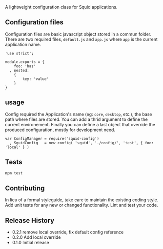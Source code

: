 A lightweight configuration class for Squid applications.

## Configuration files

Configuration files are basic javascript object stored in a commun folder. There are two required files, `default.js` and `app.js` where `app` is the current application name.

    'use strict';

    module.exports = {
        foo: 'baz'
      , nested:
        {
            key: 'value'
        }
    }


## usage

Config required the Application's name (eg: `core`, `desktop`, etc.), the base path where files are stored. You can add a thrid argument to define the current environement. Finally you can define a last object that override the produced configuration, mostly for development need.

    var ConfigManager = require('squid-config')
      , SquidConfig   = new config( 'squid', './config/', 'test', { foo: 'local' } )



## Tests

    npm test

## Contributing

In lieu of a formal styleguide, take care to maintain the existing coding style.
Add unit tests for any new or changed functionality. Lint and test your code.

## Release History

* 0.2.1 remove local override, fix default config reference
* 0.2.0 Add local override
* 0.1.0 Initial release
